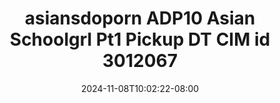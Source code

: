 --- 
title: "asiansdoporn  ADP10 Asian Schoolgrl Pt1 Pickup DT CIM id 3012067"
description: "nonton bokeh asiansdoporn  ADP10 Asian Schoolgrl Pt1 Pickup DT CIM id 3012067 full   terbaru"
date: 2024-11-08T10:02:22-08:00
file_code: "uuj6zbkp9vj5"
draft: false
cover: "hcy46d2gu3ppw3j1.jpg"
tags: ["asiansdoporn", "Asian", "Schoolgrl", "Pickup", "CIM", "bokep-indo", "bokep-viral", "bokep-ig"]
length: 1547
fld_id: "1483176"
foldername: "Asiansdoporn 1"
categories: ["Asiansdoporn 1"]
views: 0
---